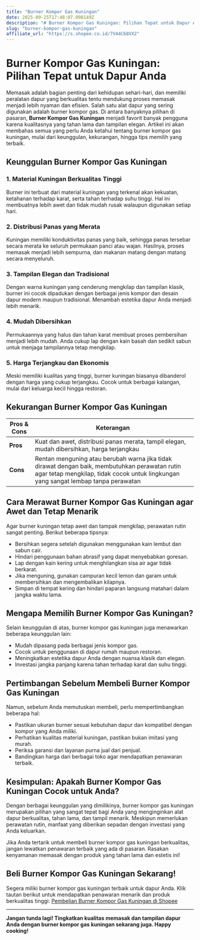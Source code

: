 ```yaml
---
title: "Burner Kompor Gas Kuningan"
date: 2025-09-25T17:48:07.098149Z
description: "# Burner Kompor Gas Kuningan: Pilihan Tepat untuk Dapur Anda..."
slug: "burner-kompor-gas-kuningan"
affiliate_url: "https://s.shopee.co.id/7V44C68VX2"
---
```

# Burner Kompor Gas Kuningan: Pilihan Tepat untuk Dapur Anda

Memasak adalah bagian penting dari kehidupan sehari-hari, dan memiliki peralatan dapur yang berkualitas tentu mendukung proses memasak menjadi lebih nyaman dan efisien. Salah satu alat dapur yang sering digunakan adalah burner kompor gas. Di antara banyaknya pilihan di pasaran, **Burner Kompor Gas Kuningan** menjadi favorit banyak pengguna karena kualitasnya yang tahan lama dan tampilan elegan. Artikel ini akan membahas semua yang perlu Anda ketahui tentang burner kompor gas kuningan, mulai dari keunggulan, kekurangan, hingga tips memilih yang terbaik.

## Keunggulan Burner Kompor Gas Kuningan

### 1. Material Kuningan Berkualitas Tinggi
Burner ini terbuat dari material kuningan yang terkenal akan kekuatan, ketahanan terhadap karat, serta tahan terhadap suhu tinggi. Hal ini membuatnya lebih awet dan tidak mudah rusak walaupun digunakan setiap hari.

### 2. Distribusi Panas yang Merata
Kuningan memiliki konduktivitas panas yang baik, sehingga panas tersebar secara merata ke seluruh permukaan panci atau wajan. Hasilnya, proses memasak menjadi lebih sempurna, dan makanan matang dengan matang secara menyeluruh.

### 3. Tampilan Elegan dan Tradisional
Dengan warna kuningan yang cenderung mengkilap dan tampilan klasik, burner ini cocok dipadukan dengan berbagai jenis kompor dan desain dapur modern maupun tradisional. Menambah estetika dapur Anda menjadi lebih menarik.

### 4. Mudah Dibersihkan
Permukaannya yang halus dan tahan karat membuat proses pembersihan menjadi lebih mudah. Anda cukup lap dengan kain basah dan sedikit sabun untuk menjaga tampilannya tetap mengkilap.

### 5. Harga Terjangkau dan Ekonomis
Meski memiliki kualitas yang tinggi, burner kuningan biasanya dibanderol dengan harga yang cukup terjangkau. Cocok untuk berbagai kalangan, mulai dari keluarga kecil hingga restoran.

## Kekurangan Burner Kompor Gas Kuningan

| **Pros & Cons** | **Keterangan** |
|------------------|----------------|
| **Pros**        | Kuat dan awet, distribusi panas merata, tampil elegan, mudah dibersihkan, harga terjangkau |
| **Cons**        | Rentan menguning atau berubah warna jika tidak dirawat dengan baik, membutuhkan perawatan rutin agar tetap mengkilap, tidak cocok untuk lingkungan yang sangat lembap tanpa perawatan |

## Cara Merawat Burner Kompor Gas Kuningan agar Awet dan Tetap Menarik

Agar burner kuningan tetap awet dan tampak mengkilap, perawatan rutin sangat penting. Berikut beberapa tipsnya:
- Bersihkan segera setelah digunakan menggunakan kain lembut dan sabun cair.
- Hindari penggunaan bahan abrasif yang dapat menyebabkan goresan.
- Lap dengan kain kering untuk menghilangkan sisa air agar tidak berkarat.
- Jika menguning, gunakan campuran kecil lemon dan garam untuk membersihkan dan mengembalikan kilapnya.
- Simpan di tempat kering dan hindari paparan langsung matahari dalam jangka waktu lama.

## Mengapa Memilih Burner Kompor Gas Kuningan?

Selain keunggulan di atas, burner kompor gas kuningan juga menawarkan beberapa keunggulan lain:
- Mudah dipasang pada berbagai jenis kompor gas.
- Cocok untuk penggunaan di dapur rumah maupun restoran.
- Meningkatkan estetika dapur Anda dengan nuansa klasik dan elegan.
- Investasi jangka panjang karena tahan terhadap karat dan suhu tinggi.

## Pertimbangan Sebelum Membeli Burner Kompor Gas Kuningan

Namun, sebelum Anda memutuskan membeli, perlu mempertimbangkan beberapa hal:
- Pastikan ukuran burner sesuai kebutuhan dapur dan kompatibel dengan kompor yang Anda miliki.
- Perhatikan kualitas material kuningan, pastikan bukan imitasi yang murah.
- Periksa garansi dan layanan purna jual dari penjual.
- Bandingkan harga dari berbagai toko agar mendapatkan penawaran terbaik.

## Kesimpulan: Apakah Burner Kompor Gas Kuningan Cocok untuk Anda?

Dengan berbagai keunggulan yang dimilikinya, burner kompor gas kuningan merupakan pilihan yang sangat tepat bagi Anda yang menginginkan alat dapur berkualitas, tahan lama, dan tampil menarik. Meskipun memerlukan perawatan rutin, manfaat yang diberikan sepadan dengan investasi yang Anda keluarkan.

Jika Anda tertarik untuk membeli burner kompor gas kuningan berkualitas, jangan lewatkan penawaran terbaik yang ada di pasaran. Rasakan kenyamanan memasak dengan produk yang tahan lama dan estetis ini!

## Beli Burner Kompor Gas Kuningan Sekarang!

Segera miliki burner kompor gas kuningan terbaik untuk dapur Anda. Klik tautan berikut untuk mendapatkan penawaran menarik dan produk berkualitas tinggi: [Pembelian Burner Kompor Gas Kuningan di Shopee](https://s.shopee.co.id/7V44C68VX2)

---

**Jangan tunda lagi! Tingkatkan kualitas memasak dan tampilan dapur Anda dengan burner kompor gas kuningan sekarang juga. Happy cooking!**